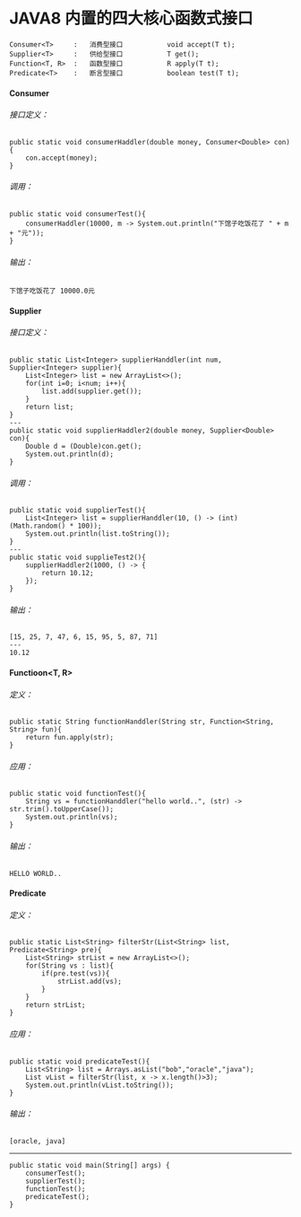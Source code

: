 
# JAVA8 内置的四大核心函数式接口

    Consumer<T>     :   消费型接口			void accept(T t);
    Supplier<T>     :   供给型接口			T get();
    Function<T, R>  :   函数型接口	    	R apply(T t);
    Predicate<T>    :   断言型接口		    boolean test(T t);
    
####     Consumer
###### 接口定义：
    public static void consumerHaddler(double money, Consumer<Double> con){
		con.accept(money);
	}
###### 调用：
	public static void consumerTest(){
		consumerHaddler(10000, m -> System.out.println("下馆子吃饭花了 " + m + "元"));
	}
###### 	输出：
	下馆子吃饭花了 10000.0元
	
#### 	Supplier
###### 接口定义：
    public static List<Integer> supplierHanddler(int num, Supplier<Integer> supplier){
		List<Integer> list = new ArrayList<>();
		for(int i=0; i<num; i++){
			list.add(supplier.get());
		}
		return list;
	}
	---
	public static void supplierHaddler2(double money, Supplier<Double> con){
		Double d = (Double)con.get();
		System.out.println(d);
	}
###### 调用：
    public static void supplierTest(){
		List<Integer> list = supplierHanddler(10, () -> (int)(Math.random() * 100));
		System.out.println(list.toString());
	}
	---
	public static void supplieTest2(){
		supplierHaddler2(1000, () -> {
			return 10.12;
		});
	}
		
###### 输出：
    [15, 25, 7, 47, 6, 15, 95, 5, 87, 71]
    ---
    10.12

#### Functioon<T, R>
###### 定义：
    public static String functionHanddler(String str, Function<String, String> fun){
		return fun.apply(str);
	}
###### 应用：
    public static void functionTest(){
		String vs = functionHanddler("hello world..", (str) -> str.trim().toUpperCase());
		System.out.println(vs);
	}
###### 输出：
    HELLO WORLD..

#### Predicate<T>
###### 定义：
    public static List<String> filterStr(List<String> list, Predicate<String> pre){
		List<String> strList = new ArrayList<>();
		for(String vs : list){
			if(pre.test(vs)){
				strList.add(vs);
			}
		}
		return strList;
	}
###### 应用：
    public static void predicateTest(){
		List<String> list = Arrays.asList("bob","oracle","java");
		List vList = filterStr(list, x -> x.length()>3);
		System.out.println(vList.toString());
	}
###### 输出：
    [oracle, java]

--------

	public static void main(String[] args) {
		consumerTest();
		supplierTest();
		functionTest();
		predicateTest();
	}
